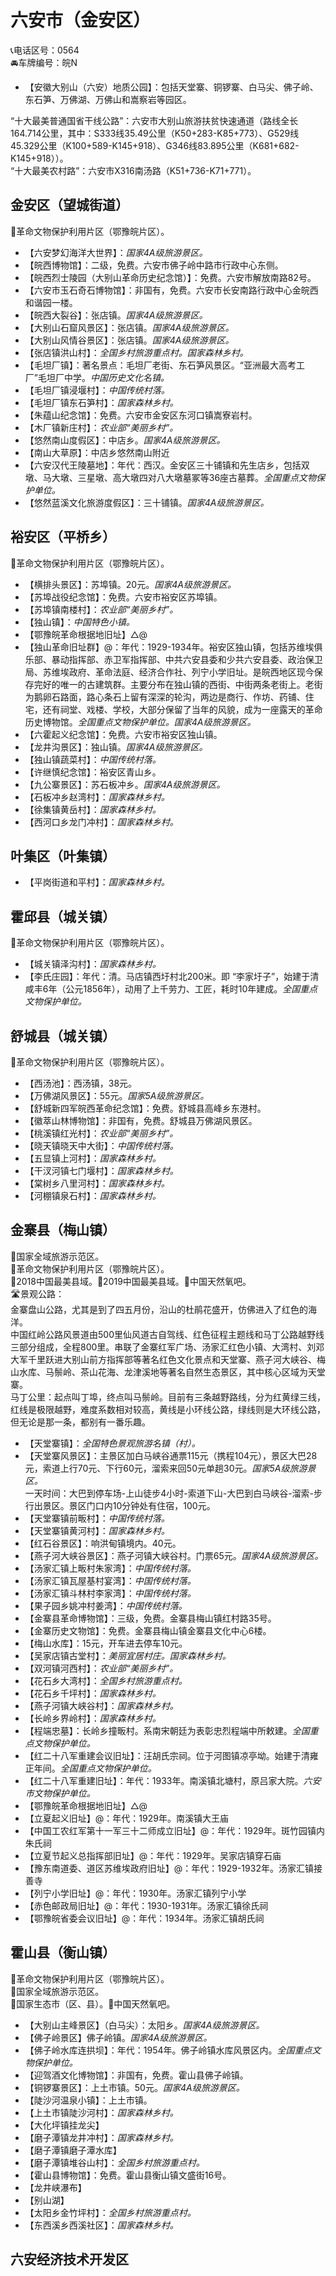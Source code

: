 # 六安市（金安区）  
📞电话区号：0564  
🚘车牌编号：皖N  
* 【安徽大别山（六安）地质公园】：包括天堂寨、铜锣寨、白马尖、佛子岭、东石笋、万佛湖、万佛山和嵩察岩等园区。   
  
“十大最美普通国省干线公路”：六安市大别山旅游扶贫快速通道（路线全长164.714公里，其中：S333线35.49公里（K50+283-K85+773）、G529线45.329公里（K100+589-K145+918）、G346线83.895公里（K681+682-K145+918））。   
“十大最美农村路”：六安市X316南汤路（K51+736-K71+771）。   

## 金安区（望城街道）  
🚩革命文物保护利用片区（鄂豫皖片区）。   
* 【六安梦幻海洋大世界】：*国家4A级旅游景区。*  
* 【皖西博物馆】：二级，免费。六安市佛子岭中路市行政中心东侧。   
* 【皖西烈士陵园（大别山革命历史纪念馆）】：免费。六安市解放南路82号。   
* 【六安市玉石奇石博物馆】：非国有，免费。六安市长安南路行政中心金皖西和谐园一楼。   
* 【皖西大裂谷】：张店镇。*国家4A级旅游景区。*  
* 【大别山石窟风景区】：张店镇。*国家4A级旅游景区。*  
* 【大别山风情谷景区】：张店镇。*国家4A级旅游景区。*  
* 【张店镇洪山村】：*全国乡村旅游重点村。国家森林乡村。*  
* 【毛坦厂镇】：著名景点：毛坦厂老街、东石笋风景区。“亚洲最大高考工厂”毛坦厂中学。*中国历史文化名镇。*  
* 【毛坦厂镇浸堰村】：*中国传统村落。*  
* 【毛坦厂镇东石笋村】：*国家森林乡村。*  
* 【朱蕴山纪念馆】：免费。六安市金安区东河口镇嵩寮岩村。   
* 【木厂镇新庄村】：*农业部“美丽乡村”。*  
* 【悠然南山度假区】：中店乡。*国家4A级旅游景区。*  
* 【南山大草原】：中店乡悠然南山附近  
* 【六安汉代王陵墓地】：年代：西汉。金安区三十铺镇和先生店乡，包括双墩、马大墩、三星墩、高大墩四对八大墩墓冢等36座古墓葬。*全国重点文物保护单位。*  
* 【悠然蓝溪文化旅游度假区】：三十铺镇。*国家4A级旅游景区。*  

## 裕安区（平桥乡）  
🚩革命文物保护利用片区（鄂豫皖片区）。   
* 【横排头景区】：苏埠镇。20元。*国家4A级旅游景区。*  
* 【苏埠战役纪念馆】：免费。六安市裕安区苏埠镇。   
* 【苏埠镇南楼村】：*农业部“美丽乡村”。*  
* 【独山镇】：*中国特色小镇。*  
* 【鄂豫皖革命根据地旧址】△@ 
* 【独山革命旧址群】@：年代：1929-1934年。裕安区独山镇，包括苏维埃俱乐部、暴动指挥部、赤卫军指挥部、中共六安县委和少共六安县委、政治保卫局、苏维埃政府、革命法庭、经济合作社、列宁小学旧址。是皖西地区现今保存完好的唯一的古建筑群。主要分布在独山镇的西街、中街两条老街上。老街为鹅卵石路面，路心条石上留有深深的轮沟，两边是商行、作坊、药铺、住宅，还有祠堂、戏楼、学校，大部分保留了当年的风貌，成为一座露天的革命历史博物馆。*全国重点文物保护单位。国家4A级旅游景区。*  
* 【六霍起义纪念馆】：免费。六安市裕安区独山镇。   
* 【龙井沟景区】：独山镇。*国家4A级旅游景区。*  
* 【独山镇蔬菜村】：*中国传统村落。*  
* 【许继慎纪念馆】：裕安区青山乡。   
* 【九公寨景区】：苏石板冲乡。*国家4A级旅游景区。*  
* 【石板冲乡赵湾村】：*国家森林乡村。*  
* 【徐集镇黄岳村】：*国家森林乡村。*  
* 【西河口乡龙门冲村】：*国家森林乡村。*  

## 叶集区（叶集镇）  
* 【平岗街道和平村】：*国家森林乡村。*  

## 霍邱县（城关镇）  
🚩革命文物保护利用片区（鄂豫皖片区）。   
* 【城关镇泽沟村】：*国家森林乡村。*  
* 【李氏庄园】：年代：清。马店镇西圩村北200米。即 “李家圩子”，始建于清咸丰6年（公元1856年），动用了上千劳力、工匠，耗时10年建成。*全国重点文物保护单位。*  

## 舒城县（城关镇）  
🚩革命文物保护利用片区（鄂豫皖片区）。   
* 【西汤池】：西汤镇，38元。   
* 【万佛湖风景区】：55元。*国家5A级旅游景区。*  
* 【舒城新四军皖西革命纪念馆】：免费。舒城县高峰乡东港村。   
* 【徽萃山林博物馆】：非国有，免费。舒城县万佛湖风景区。   
* 【桃溪镇红光村】：*农业部“美丽乡村”。*  
* 【晓天镇晓天中大街】：*中国传统村落。*  
* 【五显镇上河村】：*国家森林乡村。*  
* 【干汊河镇七门堰村】：*国家森林乡村。*  
* 【棠树乡八里河村】：*国家森林乡村。*  
* 【河棚镇泉石村】：*国家森林乡村。*  

## 金寨县（梅山镇）  
🚩国家全域旅游示范区。   
🚩革命文物保护利用片区（鄂豫皖片区）。   
🏅2018中国最美县域。🏅2019中国最美县域。🚩中国天然氧吧。   
🛣️景观公路：  
金寨盘山公路，尤其是到了四五月份，沿山的杜鹃花盛开，仿佛进入了红色的海洋。   
中国红岭公路风景道由500里仙风道古自驾线、红色征程主题线和马丁公路越野线三部分组成，全程800里。串联了金寨红军广场、汤家汇红色小镇、大湾村、刘邓大军千里跃进大别山前方指挥部等著名红色文化景点和天堂寨、燕子河大峡谷、梅山水库、马鬃岭、茶山花海、龙津溪地等著名自然生态景区，其中核心区域为天堂寨。   
马丁公里：起点叫丁埠，终点叫马鬃岭。目前有三条越野路线，分为红黄绿三线，红线是极限越野，难度系数相对较高，黄线是小环线公路，绿线则是大环线公路，但无论是那一条，都别有一番乐趣。   
* 【天堂寨镇】：*全国特色景观旅游名镇（村）。*  
* 【天堂寨风景区】：主景区加白马峡谷通票115元（携程104元），景区大巴28元，索道上行70元、下行60元，溜索来回50元单趟30元。*国家5A级旅游景区。*  
一天时间：大巴到停车场-上山徒步4小时-索道下山-大巴到白马峡谷-溜索-步行出景区。景区门口内10分钟处有住宿，100元。   
* 【天堂寨镇前畈村】：*中国传统村落。*  
* 【天堂寨镇黄河村】：*国家森林乡村。*  
* 【红石谷景区】：响洪甸镇境内。40元。   
* 【燕子河大峡谷景区】：燕子河镇大峡谷村。门票65元。*国家4A级旅游景区。*  
* 【汤家汇镇上畈村朱家湾】：*中国传统村落。*  
* 【汤家汇镇瓦屋基村宴湾】：*中国传统村落。*  
* 【汤家汇镇斗林村李家湾】：*中国传统村落。*  
* 【果子园乡姚冲村姜湾】：*中国传统村落。*  
* 【金寨县革命博物馆】：三级，免费。金寨县梅山镇红村路35号。   
* 【金寨历史文物馆】：免费。金寨县梅山镇金寨县文化中心6楼。   
* 【梅山水库】：15元，开车进去停车10元。   
* 【吴家店镇古堂村】：*美丽宜居村庄。国家森林乡村。*  
* 【双河镇河西村】：*农业部“美丽乡村”。*  
* 【花石乡大湾村】：*全国乡村旅游重点村。*  
* 【花石乡千坪村】：*国家森林乡村。*  
* 【燕子河镇大峡谷村】：*国家森林乡村。*  
* 【长岭乡界岭村】：*国家森林乡村。*  
* 【程端忠墓】：长岭乡撞畈村。系南宋朝廷为表彰忠烈程端中所敕建。*全国重点文物保护单位。*  
* 【红二十八军重建会议旧址】：汪胡氏宗祠。位于河图镇凉亭坳。始建于清雍正年间。*全国重点文物保护单位。*  
* 【红二十八军重建旧址】：年代：1933年。南溪镇北塘村，原吕家大院。*六安市文物保护单位。*  
* 【鄂豫皖革命根据地旧址】△@ 
* 【立夏起义旧址】@：年代：1929年。南溪镇大王庙
* 【中国工农红军第十一军三十二师成立旧址】@：年代：1929年。斑竹园镇内朱氏祠
* 【立夏节起义总指挥部旧址】@：年代：1929年。吴家店镇穿石庙
* 【豫东南道委、道区苏维埃政府旧址】@：年代：1929-1932年。汤家汇镇接善寺
* 【列宁小学旧址】@：年代：1930年。汤家汇镇列宁小学
* 【赤色邮政局旧址】@：年代：1930-1931年。汤家汇镇徐氏祠
* 【鄂豫皖省委会议旧址】@：年代：1934年。汤家汇镇胡氏祠

## 霍山县（衡山镇）  
🚩革命文物保护利用片区（鄂豫皖片区）。   
🚩国家全域旅游示范区。   
🚩国家生态市（区、县）。🚩中国天然氧吧。   
* 【大别山主峰景区】（白马尖）：太阳乡。*国家4A级旅游景区。*  
* 【佛子岭景区】佛子岭镇。*国家4A级旅游景区。*  
* 【佛子岭水库连拱坝】：年代：1954年。佛子岭镇水库风景区内。*全国重点文物保护单位。*  
* 【迎驾酒文化博物馆】：非国有，免费。霍山县佛子岭镇。   
* 【铜锣寨景区】：上土市镇。50元。*国家4A级旅游景区。*  
* 【陡沙河温泉小镇】：上土市镇。   
* 【上土市镇陡沙河村】：*国家森林乡村。*  
* 【大化坪镇挂龙尖】  
* 【磨子潭镇龙井冲村】：*国家森林乡村。*  
* 【磨子潭镇磨子潭水库】  
* 【磨子潭镇堆谷山村】：*全国乡村旅游重点村。*  
* 【霍山县博物馆】：免费。霍山县衡山镇文盛街16号。   
* 【龙井峡瀑布】  
* 【别山湖】  
* 【太阳乡金竹坪村】：*全国乡村旅游重点村。*  
* 【东西溪乡西溪社区】：*国家森林乡村。*  

## 六安经济技术开发区  
